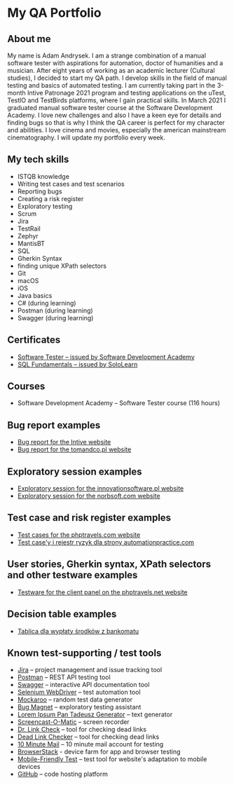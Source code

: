 # My QA Portfolio

## About me

My name is Adam Andrysek. I am a strange combination of a manual software tester with aspirations for automation, doctor of humanities and a musician. After eight years of working as an academic lecturer (Cultural studies), I decided to start my QA path. I develop skills in the field of manual testing and basics of automated testing. I am currently taking part in the 3-month Intive Patronage 2021 program and testing applications on the uTest, TestIO and TestBirds platforms, where I gain practical skills. In March 2021 I graduated manual software tester course at the Software Development Academy. I love new challenges and also I have a keen eye for details and finding bugs so that is why I think the QA career is perfect for my character and abilities. I love cinema and movies, especially the american mainstream cinematography.
I will update my portfolio every week.

## My tech skills
* ISTQB knowledge
* Writing test cases and test scenarios
* Reporting bugs
* Creating a risk register
* Exploratory testing
* Scrum
* Jira
* TestRail
* Zephyr
* MantisBT
* SQL
* Gherkin Syntax
* finding unique XPath selectors
* Git
* macOS
* iOS
* Java basics
* C# (during learning)
* Postman (during learning)
* Swagger (during learning)

## Certificates
* [Software Tester – issued by Software Development Academy](https://app.diplomasafe.com/en-US/diploma/dac09107039968e7735f2257499fc2e7e1ad8986e/software-tester/linkedin_cert)
* [SQL Fundamentals – issued by SoloLearn](https://www.sololearn.com/certificates/course/en/21060392/1060/landscape/png)

## Courses
* Software Development Academy – Software Tester course (116 hours)

## Bug report examples
* [Bug report for the Intive website](http://bit.ly/intive-bug-report)
* [Bug report for the tomandco.pl website](https://bit.ly/bugs-tomandcopl)

## Exploratory session examples
* [Exploratory session for the innovationsoftware.pl website](https://bit.ly/bugs-innovationsoftware)
* [Exploratory session for the norbsoft.com website](http://bit.ly/norbsoft-exploratory-session)

## Test case and risk register examples
* [Test cases for the phptravels.com website](http://bit.ly/phptravels-test-cases)
* [Test case'y i rejestr ryzyk dla strony automationpractice.com](http://bit.ly/ryzyko-automationpractice)

## User stories, Gherkin syntax, XPath selectors and other testware examples
* [Testware for the client panel on the phptravels.net website](http://bit.ly/phptravels-testware)

## Decision table examples
* [Tablica dla wypłaty środków z bankomatu](http://bit.ly/decision-table-bankomat)

## Known test-supporting / test tools
* [Jira](https://www.atlassian.com/software/jira) – project management and issue tracking tool
* [Postman](https://www.postman.com) – REST API testing tool
* [Swagger](https://swagger.io) – interactive API documentation tool
* [Selenium WebDriver](https://www.selenium.dev) – test automation tool
* [Mockaroo](https://www.mockaroo.com/) – random test data generator
* [Bug Magnet](https://chrome.google.com/webstore/detail/bug-magnet/efhedldbjahpgjcneebmbolkalbhckfi?hl=pl) – exploratory testing assistant
* [Lorem Ipsum Pan Tadeusz Generator](http://lipsum.pl/index.php) – text generator
* [Screencast-O-Matic](https://screencast-o-matic.com) – screen recorder
* [Dr. Link Check](https://www.drlinkcheck.com/) – tool for checking dead links
* [Dead Link Checker](https://www.deadlinkchecker.com/) – tool for checking dead links
* [10 Minute Mail](https://10minutemail.com/) – 10 minute mail account for testing
* [BrowserStack](https://www.browserstack.com) - device farm for app and browser testing
* [Mobile-Friendly Test](https://search.google.com/test/mobile-friendly) – test tool for website's adaptation to mobile devices
* [GitHub](http://github.com/) – code hosting platform
